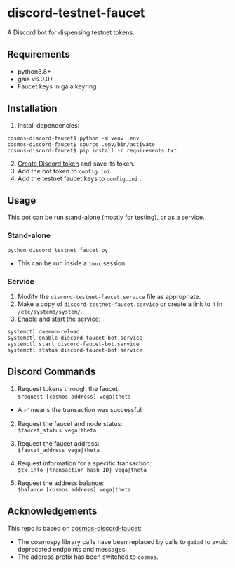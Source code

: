 # discord-testnet-faucet
A Discord bot for dispensing testnet tokens.

## Requirements

- python3.8+  
- gaia v6.0.0+
- Faucet keys in gaia keyring 

## Installation

1. Install dependencies:
   
```
cosmos-discord-faucet$ python -m venv .env
cosmos-discord-faucet$ source .env/bin/activate
cosmos-discord-faucet$ pip install -r requirements.txt
```

2. [Create Discord token](https://github.com/reactiflux/discord-irc/wiki/Creating-a-discord-bot-&-getting-a-token) and save its token.
3. Add the bot token to `config.ini`.
4. Add the testnet faucet keys to `config.ini` .

## Usage

This bot can be run stand-alone (mostly for testing), or as a service.

### Stand-alone

`python discord_testnet_faucet.py`

- This can be run inside a `tmux` session.

### Service

1. Modify the `discord-testnet-faucet.service` file as appropriate.
2. Make a copy of `discord-testnet-faucet.service` or create a link to it in `/etc/systemd/system/`.
3. Enable and start the service:
```
systemctl daemon-reload
systemctl enable discord-faucet-bot.service
systemctl start discord-faucet-bot.service
systemctl status discord-faucet-bot.service
```

## Discord Commands

1. Request tokens through the faucet:  
`$request [cosmos address] vega|theta`
- A ✅ means the transaction was successful

2. Request the faucet and node status:  
`$faucet_status vega|theta`

3. Request the faucet address:  
`$faucet_address vega|theta`

1. Request information for a specific transaction:  
`$tx_info [transaction hash ID] vega|theta`

1. Request the address balance:  
`$balance [cosmos address] vega|theta`  


## Acknowledgements

This repo is based on [cosmos-discord-faucet](https://github.com/c29r3/cosmos-discord-faucet):
- The cosmospy library calls have been replaced by calls to `gaiad` to avoid deprecated endpoints and messages.
- The address prefix has been switched to `cosmos`.

